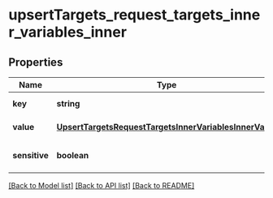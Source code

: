 # upsertTargets_request_targets_inner_variables_inner

## Properties
Name | Type | Description | Notes
------------ | ------------- | ------------- | -------------
**key** | **string** |  | [default to null]
**value** | [**UpsertTargetsRequestTargetsInnerVariablesInnerValue**](UpsertTargetsRequestTargetsInnerVariablesInnerValue.md) |  | [default to null]
**sensitive** | **boolean** |  | [optional] [default to null]

[[Back to Model list]](../README.md#documentation-for-models) [[Back to API list]](../README.md#documentation-for-api-endpoints) [[Back to README]](../README.md)


